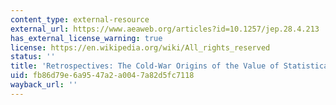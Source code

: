 ```yaml
---
content_type: external-resource
external_url: https://www.aeaweb.org/articles?id=10.1257/jep.28.4.213
has_external_license_warning: true
license: https://en.wikipedia.org/wiki/All_rights_reserved
status: ''
title: 'Retrospectives: The Cold-War Origins of the Value of Statistical Life'
uid: fb86d79e-6a95-47a2-a004-7a82d5fc7118
wayback_url: ''
---
```

